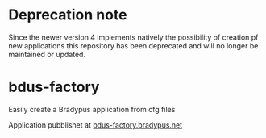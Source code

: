 # Deprecation note
Since the newer version 4 implements natively the possibility of creation pf new applications this repository has been deprecated and will no longer be maintained or updated.

# bdus-factory
Easily create a Bradypus application from cfg files

Application pubblishet at [bdus-factory.bradypus.net](https://bdus-factory.bradypus.net/)
